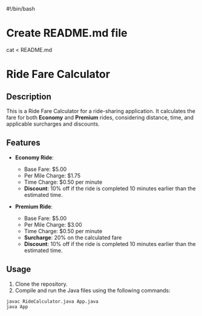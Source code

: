 #!/bin/bash

# Create README.md file
cat <<EOF > README.md
# Ride Fare Calculator

## Description
This is a Ride Fare Calculator for a ride-sharing application. It calculates the fare for both **Economy** and **Premium** rides, considering distance, time, and applicable surcharges and discounts.

## Features
- **Economy Ride**:
  - Base Fare: \$5.00
  - Per Mile Charge: \$1.75
  - Time Charge: \$0.50 per minute
  - **Discount**: 10% off if the ride is completed 10 minutes earlier than the estimated time.

- **Premium Ride**:
  - Base Fare: \$5.00
  - Per Mile Charge: \$3.00
  - Time Charge: \$0.50 per minute
  - **Surcharge**: 20% on the calculated fare
  - **Discount**: 10% off if the ride is completed 10 minutes earlier than the estimated time.

## Usage
1. Clone the repository.
2. Compile and run the Java files using the following commands:

```bash
javac RideCalculator.java App.java
java App
